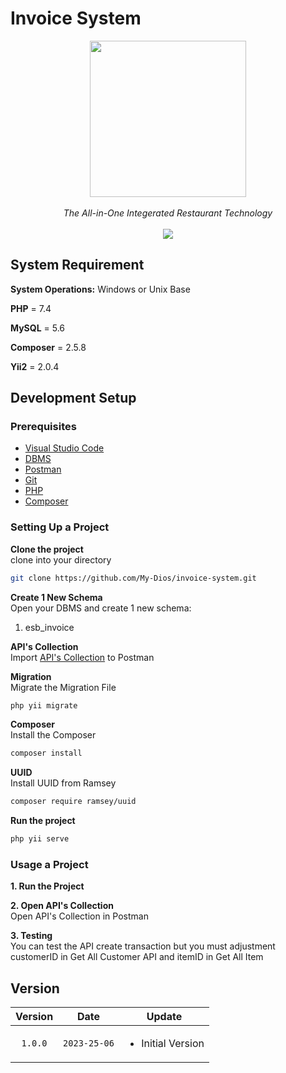 # Invoice System
<div align="center" style='text-align : center;'>
  <div class='row'>
    <img src="https://img.freepik.com/free-icon/report_318-373693.jpg" width="250px"/>
  </div>
  <br>
  <i>The All-in-One Integerated Restaurant Technology</i>
  <br>
</div>

<br>
<div align="center">
<img src="https://img.shields.io/badge/version-v1.0.0-blue" />
</div>

## System Requirement
**System Operations:** Windows or Unix Base

**PHP** = 7.4

**MySQL** = 5.6

**Composer** = 2.5.8

**Yii2** = 2.0.4

## Development Setup

### Prerequisites
<ul>
    <li><a href="https://code.visualstudio.com/download" target="_blank" rel="noopener noreferrer">Visual Studio Code</a></li>
    <li><a href="https://dev.mysql.com/downloads/workbench/" target="_blank" rel="noopener noreferrer">DBMS</a></li>
    <li><a href="https://www.postman.com/downloads/" target="_blank" rel="noopener noreferrer">Postman</a></li>
    <li><a href="https://git-scm.com/downloads" target="_blank" rel="noopener noreferrer">Git</a></li>
    <li><a href="https://www.php.net/downloads.php" target="_blank" rel="noopener noreferrer">PHP</a></li>
    <li><a href="https://getcomposer.org/download/" target="_blank" rel="noopener noreferrer">Composer</a></li>
</ul>

### Setting Up a Project
<b>Clone the project</b>
<br>
clone into your directory
```bash
git clone https://github.com/My-Dios/invoice-system.git
```

<b>Create 1 New Schema</b> 
<br>
Open your DBMS and create 1 new schema:  
<ol>
    <li>esb_invoice</li>
</ol>

<b>API's Collection</b> 
<br>
Import <a href="https://drive.google.com/file/d/1U8A9BKlGWX92riqZFONCxSiKv-hcAs14/view?usp=sharing" target="_blank" rel="noopener noreferrer">API's Collection</a> to Postman 

<b>Migration</b>
<br>
Migrate the Migration File 
```bash
php yii migrate
```

<b>Composer</b>
<br>
Install the Composer 
```bash
composer install
```

<b>UUID</b>
<br>
Install UUID from Ramsey
```bash
composer require ramsey/uuid
```

<b>Run the project</b>
<br>
```bash
php yii serve
```


### Usage a Project
<b>1. Run the Project</b> 
<br>

<b>2. Open API's Collection</b> 
<br>
Open API's Collection in Postman

<b>3. Testing</b> 
<br>
You can test the API create transaction but you must adjustment customerID in Get All Customer API and itemID in Get All Item 


## Version
| Version | Date         | Update |
| :---:   |     :---:    |  ---   |
| `1.0.0`| `2023-25-06` | <ul><li>Initial Version</li></ul> |
